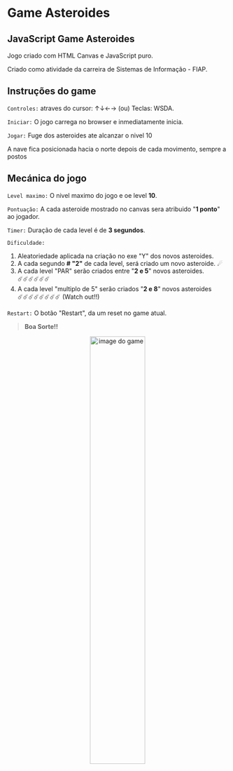 # Game Asteroides
JavaScript Game Asteroides
----
Jogo criado com HTML Canvas e JavaScript puro.

Criado como atividade da carreira de Sistemas de Informação - FIAP.


## Instruções do game

`Controles:` atraves do cursor: ↑↓←→ (ou) Teclas: WSDA.

`Iniciar:` O jogo carrega no browser e inmediatamente inicia.

`Jogar:` Fuge dos asteroides ate alcanzar o nivel 10

A nave fica posicionada hacia o norte depois de cada movimento, sempre a postos
## Mecánica do jogo
`Level maximo:` O nivel maximo do jogo e oe level **10**.

`Pontuação:` A cada asteroide mostrado no canvas sera atribuido "**1 ponto**" ao jogador.

`Timer:` Duração de cada level é de **3 segundos**.

`Dificuldade:` 
1.  Aleatoriedade aplicada na criação no exe "Y" dos novos asteroides.
2.  A cada segundo **# "2"** de cada level, será criado um novo asteroide. ☄
3.  A cada level "PAR" serão criados entre "**2 e 5**" novos asteroides. ☄️☄️☄️☄️☄️☄️
4.  A cada level "multiplo de 5" serão criados "**2 e 8**" novos asteroides ☄️☄️☄️☄️☄️☄️☄️☄️ (Watch out!!)

`Restart:` O botão "Restart", da um reset no game atual.

>__Boa Sorte!!__ 


<div align="center">
<p>
<img src="imagens/imageGame.png" width="50%" alt="image do game" title="image do game">
</p>
</div>



